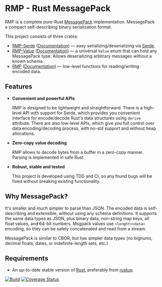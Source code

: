 # RMP - Rust MessagePack

RMP is a complete pure-Rust [MessagePack](http://msgpack.org) implementation. MessagePack a compact self-describing binary serialization format.

This project consists of three crates:

* [RMP-Serde][crates-rmps-url] ([Documentation][rmps-docs-url]) — easy serializing/deserializing via [Serde](https://serde.rs).
* [RMP-Value][crates-rmpv-url] ([Documentation][rmpv-docs-url]) — a universal `Value` enum that can hold any MessagePack type. Allows deserializing arbitrary messages without a known schema.
* [RMP][crates-rmp-url] ([Documentation][rmp-docs-url]) — low-level functions for reading/writing encoded data.

## Features

- **Convenient and powerful APIs**

  RMP is designed to be lightweight and straightforward. There is a high-level API with support for Serde,
  which provides you convenient interface for encode/decode Rust's data structures using `derive` attribute.
  There are also low-level APIs, which give you full control over data encoding/decoding process,
  with no-std support and without heap allocations.

- **Zero-copy value decoding**

  RMP allows to decode bytes from a buffer in a zero-copy manner. Parsing is implemented in safe Rust.

- **Robust, stable and tested**

  This project is developed using TDD and CI, so any found bugs will be fixed without breaking
  existing functionality.

## Why MessagePack?

It's smaller and much simpler to parse than JSON. The encoded data is self-describing and extensible, without using any schema definitions. It supports the same data types as JSON, plus binary data, non-string map keys, all float values, and 64-bit numbers. Msgpack values use `<lenght><data>` encoding, so they can be safely concatenated and read from a stream.

MessagePack is similar to CBOR, but has simpler data types (no bignums, decimal floats, dates, or indefinite-length sets, etc.)

## Requirements

- An up-to-date stable version of [Rust](https://www.rust-lang.org), preferably from [rustup](https://rustup.rs).

[rustc-serialize]: https://github.com/rust-lang-nursery/rustc-serialize
[serde]: https://github.com/serde-rs/serde

[ci-img]: https://github.com/3Hren/msgpack-rust/actions/workflows/ci.yml/badge.svg
[ci-url]: https://github.com/3Hren/msgpack-rust/actions/workflows/ci.yml

[coveralls-img]: https://coveralls.io/repos/3Hren/msgpack-rust/badge.svg?branch=master&service=github
[coveralls-url]: https://coveralls.io/github/3Hren/msgpack-rust?branch=master

[rmp-docs-url]: https://docs.rs/rmp
[rmps-docs-url]: https://docs.rs/rmp-serde
[rmpv-docs-url]: https://docs.rs/rmpv

[crates-rmp-url]: https://lib.rs/crates/rmp
[crates-rmps-url]: https://lib.rs/crates/rmp-serde
[crates-rmpv-url]: https://lib.rs/crates/rmpv


[![Build][ci-img]][ci-url] [![Coverage Status][coveralls-img]][coveralls-url]
